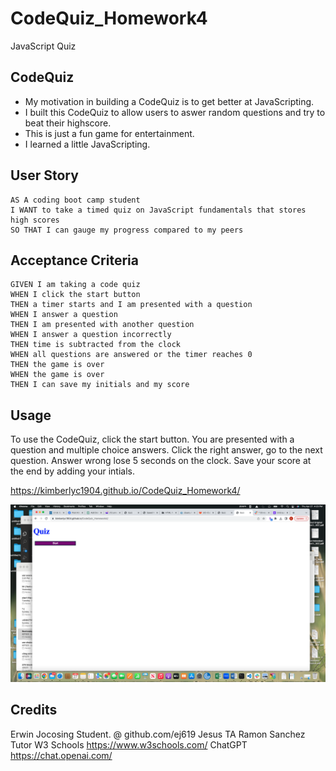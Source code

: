 # CodeQuiz_Homework4
JavaScript Quiz

## CodeQuiz

- My motivation in building a CodeQuiz is to get better at JavaScripting.
- I built this CodeQuiz to allow users to aswer random questions and try to beat their highscore.
- This is just a fun game for entertainment.
- I learned a little JavaScripting.

## User Story
```
AS A coding boot camp student
I WANT to take a timed quiz on JavaScript fundamentals that stores high scores
SO THAT I can gauge my progress compared to my peers
```

## Acceptance Criteria

```
GIVEN I am taking a code quiz
WHEN I click the start button
THEN a timer starts and I am presented with a question
WHEN I answer a question
THEN I am presented with another question
WHEN I answer a question incorrectly
THEN time is subtracted from the clock
WHEN all questions are answered or the timer reaches 0
THEN the game is over
WHEN the game is over
THEN I can save my initials and my score
```

## Usage

To use the CodeQuiz, click the start button. You are presented with a question and multiple choice answers. Click the right answer, go to the next question. Answer wrong lose 5 seconds on the clock. Save your score at the end by adding your intials.

https://kimberlyc1904.github.io/CodeQuiz_Homework4/

![screenshot](assets/images/ScreenShot.png)

## Credits

Erwin Jocosing Student. @ github.com/ej619
Jesus TA
Ramon Sanchez Tutor
W3 Schools https://www.w3schools.com/
ChatGPT https://chat.openai.com/
